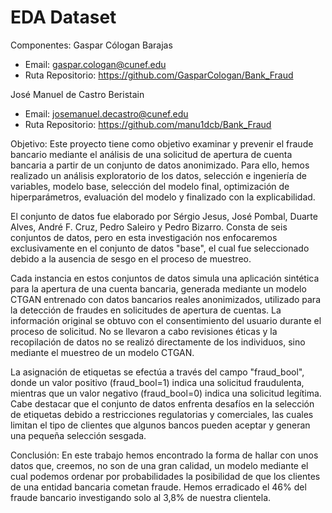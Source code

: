 # EDA Dataset

Componentes: 
Gaspar Cólogan Barajas
- Email: gaspar.cologan@cunef.edu
- Ruta Repositorio: https://github.com/GasparCologan/Bank_Fraud

José Manuel de Castro Beristain
- Email: josemanuel.decastro@cunef.edu
- Ruta Repositorio: https://github.com/manu1dcb/Bank_Fraud

Objetivo: 
Este proyecto tiene como objetivo examinar y prevenir el fraude bancario mediante el análisis de una solicitud de apertura de cuenta bancaria a partir de un conjunto de datos anonimizado.
Para ello, hemos realizado un análisis exploratorio de los datos, selección e ingeniería de variables, modelo base, selección del modelo final, optimización de hiperparámetros, evaluación del modelo y finalizado con la explicabilidad. 

El conjunto de datos fue elaborado por Sérgio Jesus, José Pombal, Duarte Alves, André F. Cruz, Pedro Saleiro y Pedro Bizarro. Consta de seis conjuntos de datos, pero en esta investigación nos enfocaremos exclusivamente en el conjunto de datos "base", el cual fue seleccionado debido a la ausencia de sesgo en el proceso de muestreo.

Cada instancia en estos conjuntos de datos simula una aplicación sintética para la apertura de una cuenta bancaria, generada mediante un modelo CTGAN entrenado con datos bancarios reales anonimizados, utilizado para la detección de fraudes en solicitudes de apertura de cuentas. La información original se obtuvo con el consentimiento del usuario durante el proceso de solicitud. No se llevaron a cabo revisiones éticas y la recopilación de datos no se realizó directamente de los individuos, sino mediante el muestreo de un modelo CTGAN.

La asignación de etiquetas se efectúa a través del campo "fraud_bool", donde un valor positivo (fraud_bool=1) indica una solicitud fraudulenta, mientras que un valor negativo (fraud_bool=0) indica una solicitud legítima. Cabe destacar que el conjunto de datos enfrenta desafíos en la selección de etiquetas debido a restricciones regulatorias y comerciales, las cuales limitan el tipo de clientes que algunos bancos pueden aceptar y generan una pequeña selección sesgada.

Conclusión: 
En este trabajo hemos encontrado la forma de hallar con unos datos que, creemos, no son de una gran calidad, un modelo mediante el cual podemos ordenar por probabilidades la posibilidad de que los clientes de una entidad bancaria cometan fraude.
Hemos erradicado el 46% del fraude bancario investigando solo al 3,8% de nuestra clientela.